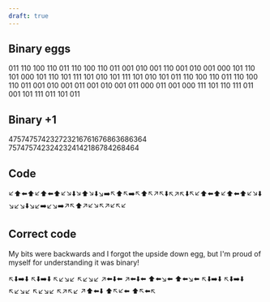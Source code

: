 ```yaml
---
draft: true
---
```

## Binary eggs
011
110
100
110
011
110
100
110
011
001
010
001
110
001
010
001
000
101
110
101
000
101
110
101
111
101
010
101
111
101
010
101
011
110
100
110
011
110
100
110
011
001
010
001
011
001
010
001
011
000
011
001
000
111
101
110
111
011
001
101
111
011
101
011

## Binary +1
475747574232723216761676863686364
7574757423242324142186784268464

## Code
↙️⬆️⬅️⬆️↙️⬆️⬅️⬆️↙️↘️⬇️↘️⬆️↘️⬇️↘️➡️↖️⬆️↖️➡️↖️⬆️↖️↗️↖️⬇️↖️↗️↖️⬇️↖️↙️⬆️⬅️⬆️↙️⬆️⬅️⬆️↙️↘️⬇️↘️↙️↘️⬇️↘️↙️➡️↙️↘️➡️↗️↖️⬆️↗️↙️↘️↖️↗️↙️↖️↙️

## Correct code
My bits were backwards and I forgot the upside down egg, but I'm proud of myself for understanding it was binary!

↖️⬇️➡️⬇️ ↖️⬇️➡️⬇️ ↖️↙️↘️↙️ ↖️↙️↘️↙️ ↗️⬅️⬇️⬅️ ↗️⬅️⬇️⬅️ ⬆️⬅️↘️⬅️ ⬆️⬅️↘️⬅️ ↖️⬇️➡️⬇️ ↖️⬇️➡️⬇️ ↖️↙️↘️↙️ ↖️↙️↘️↙️ ↖️↗️↖️↙️ ↗️⬆️⬅️⬇️ ⬆️↖️↙️⬅️ ⬆️↖️⬅️↖️